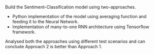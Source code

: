Build the Sentiment-Classification model using two-approaches.
* Python implementation of the model using averaging function and feeding it to the Neural Network.
* Implementation of many-to-one RNN architecture using Tensorflow framework.

Analysed both the approaches using different test scenarios and can conclude Approach 2 is better than Approach 1.